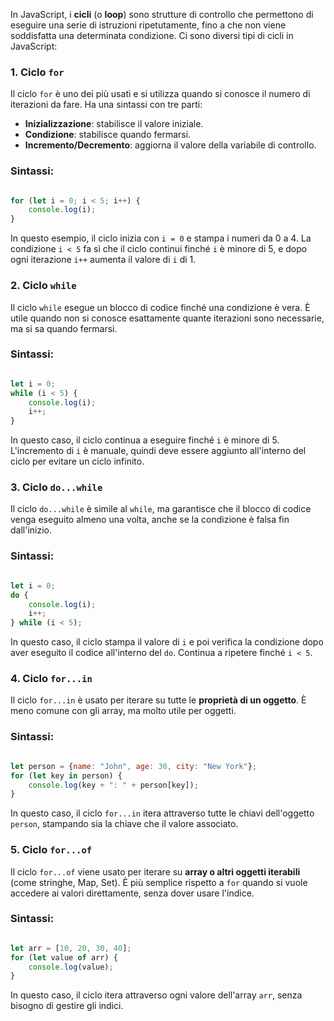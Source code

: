 In JavaScript, i **cicli** (o **loop**) sono strutture di controllo che permettono di eseguire una serie di istruzioni ripetutamente, fino a che non viene soddisfatta una determinata condizione. Ci sono diversi tipi di cicli in JavaScript:

### 1. **Ciclo `for`**

Il ciclo `for` è uno dei più usati e si utilizza quando si conosce il numero di iterazioni da fare. Ha una sintassi con tre parti:

- **Inizializzazione**: stabilisce il valore iniziale.
- **Condizione**: stabilisce quando fermarsi.
- **Incremento/Decremento**: aggiorna il valore della variabile di controllo.

### Sintassi:

```jsx

for (let i = 0; i < 5; i++) {
    console.log(i);
}

```

In questo esempio, il ciclo inizia con `i = 0` e stampa i numeri da 0 a 4. La condizione `i < 5` fa sì che il ciclo continui finché `i` è minore di 5, e dopo ogni iterazione `i++` aumenta il valore di `i` di 1.

### 2. **Ciclo `while`**

Il ciclo `while` esegue un blocco di codice finché una condizione è vera. È utile quando non si conosce esattamente quante iterazioni sono necessarie, ma si sa quando fermarsi.

### Sintassi:

```jsx

let i = 0;
while (i < 5) {
    console.log(i);
    i++;
}

```

In questo caso, il ciclo continua a eseguire finché `i` è minore di 5. L'incremento di `i` è manuale, quindi deve essere aggiunto all'interno del ciclo per evitare un ciclo infinito.

### 3. **Ciclo `do...while`**

Il ciclo `do...while` è simile al `while`, ma garantisce che il blocco di codice venga eseguito almeno una volta, anche se la condizione è falsa fin dall'inizio.

### Sintassi:

```jsx

let i = 0;
do {
    console.log(i);
    i++;
} while (i < 5);

```

In questo caso, il ciclo stampa il valore di `i` e poi verifica la condizione dopo aver eseguito il codice all'interno del `do`. Continua a ripetere finché `i < 5`.

### 4. **Ciclo `for...in`**

Il ciclo `for...in` è usato per iterare su tutte le **proprietà di un oggetto**. È meno comune con gli array, ma molto utile per oggetti.

### Sintassi:

```jsx

let person = {name: "John", age: 30, city: "New York"};
for (let key in person) {
    console.log(key + ": " + person[key]);
}

```

In questo caso, il ciclo `for...in` itera attraverso tutte le chiavi dell'oggetto `person`, stampando sia la chiave che il valore associato.

### 5. **Ciclo `for...of`**

Il ciclo `for...of` viene usato per iterare su **array o altri oggetti iterabili** (come stringhe, Map, Set). È più semplice rispetto a `for` quando si vuole accedere ai valori direttamente, senza dover usare l'indice.

### Sintassi:

```jsx

let arr = [10, 20, 30, 40];
for (let value of arr) {
    console.log(value);
}

```

In questo caso, il ciclo itera attraverso ogni valore dell'array `arr`, senza bisogno di gestire gli indici.